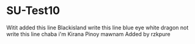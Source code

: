 # SU-Test10
Witit added this line
Blackisland write this line 
blue eye white dragon not write this line
chaba
i'm Kirana
Pinoy
mawnam
Added by rzkpure

